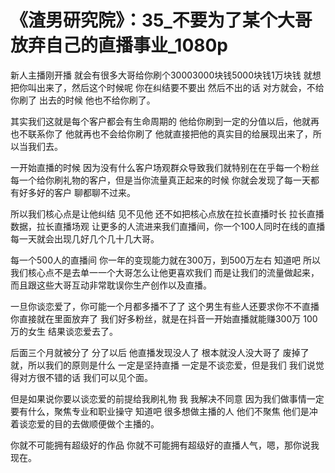 # 《渣男研究院》：35_不要为了某个大哥放弃自己的直播事业_1080p

新人主播刚开播 就会有很多大哥给你刷个30003000块钱5000块钱1万块钱 就想把你叫出来了，然后这个时候呢 你在纠结要不要出 然后不出的话 对方就会，不给你刷了 出去的时候 他也不给你刷了。

其实我们这就是每个客户都会有生命周期的 他给你刷到一定的分值以后，他就再也不联系你了 他就再也不会给你刷了 他就直接把他的真实目的给展现出来了，所以当我们去。

一开始直播的时候 因为没有什么客户场观群众导致我们就特别在在乎每一个粉丝 每一个给你刷礼物的客户，但是当你流量真正起来的时候 你就会发现了每一天都有好多好的客户 聊都聊不过来。

所以我们核心点是让他纠结 见不见他 还不如把核心点放在拉长直播时长 拉长直播数据，拉长直播场观 让更多的人流进来我们直播间，你一个100人同时在线的直播 每一天就会出现几好几个几十几大哥。

每一个500人的直播间 你一年的变现能力就在300万，到500万左右 知道吧 所以我们核心点不是去单一一个大哥怎么让他更喜欢我们 而是让我们的流量做起来，而且跟这些大哥互动非常耽误你生产创作以及直播。

一旦你谈恋爱了，你可能一个月都多播不了了 这个男生有些人还要求你不不直播 你直接就在里面放弃了 我们好多粉丝，就是在抖音一开始直播就能赚300万 100万的女生 结果谈恋爱去了。

后面三个月就被分了 分了以后 他直播发现没人了 根本就没人没大哥了 废掉了就，所以我们的原则是什么 一定是坚持直播 一定是不谈恋爱，但是我们 我们说觉得对方很不错的话 我们可以见个面。

但是如果说你要以谈恋爱的前提给我刷礼物 我 我解决不同意 因为我们做事情一定要有什么，聚焦专业和职业操守 知道吧 很多想做主播的人 他们不聚焦 他们是冲着谈恋爱的目的去做顺便做个主播的。

你就不可能拥有超级好的作品 你就不可能拥有超级好的直播人气，嗯，那你说我现在。